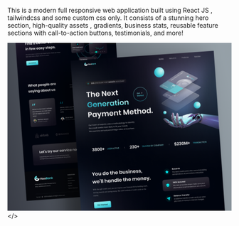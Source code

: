 This is a modern full responsive web application built using React JS , tailwindcss and some custom css only.
It consists of a stunning hero section, high-quality assets , gradients, business stats, reusable feature sections 
with call-to-action buttons, testimonials, and more!






<img  src="src/assets/ui.png" ></>
